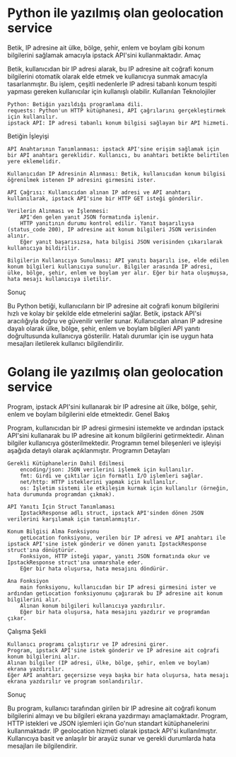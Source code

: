 <h1>Python ile yazılmış olan geolocation service</h1>
Betik, IP adresine ait ülke, bölge, şehir, enlem ve boylam gibi konum bilgilerini sağlamak amacıyla ipstack API'sini kullanmaktadır.
Amaç

Betik, kullanıcıdan bir IP adresi alarak, bu IP adresine ait coğrafi konum bilgilerini otomatik olarak elde etmek ve kullanıcıya sunmak amacıyla tasarlanmıştır. Bu işlem, çeşitli nedenlerle IP adresi tabanlı konum tespiti yapması gereken kullanıcılar için kullanışlı olabilir.
Kullanılan Teknolojiler

    Python: Betiğin yazıldığı programlama dili.
    requests: Python'un HTTP kütüphanesi, API çağrılarını gerçekleştirmek için kullanılır.
    ipstack API: IP adresi tabanlı konum bilgisi sağlayan bir API hizmeti. 

Betiğin İşleyişi


    API Anahtarının Tanımlanması: ipstack API'sine erişim sağlamak için bir API anahtarı gereklidir. Kullanıcı, bu anahtarı betikte belirtilen yere eklemelidir.

    Kullanıcıdan IP Adresinin Alınması: Betik, kullanıcıdan konum bilgisi öğrenilmek istenen IP adresini girmesini ister.

    API Çağrısı: Kullanıcıdan alınan IP adresi ve API anahtarı kullanılarak, ipstack API'sine bir HTTP GET isteği gönderilir.

    Verilerin Alınması ve İşlenmesi:
        API'den gelen yanıt JSON formatında işlenir.
        HTTP yanıtının durumu kontrol edilir. Yanıt başarılıysa (status_code 200), IP adresine ait konum bilgileri JSON verisinden alınır.
        Eğer yanıt başarısızsa, hata bilgisi JSON verisinden çıkarılarak kullanıcıya bildirilir.

    Bilgilerin Kullanıcıya Sunulması: API yanıtı başarılı ise, elde edilen konum bilgileri kullanıcıya sunulur. Bilgiler arasında IP adresi, ülke, bölge, şehir, enlem ve boylam yer alır. Eğer bir hata oluşmuşsa, hata mesajı kullanıcıya iletilir.

Sonuç

Bu Python betiği, kullanıcıların bir IP adresine ait coğrafi konum bilgilerini hızlı ve kolay bir şekilde elde etmelerini sağlar. Betik, ipstack API'si aracılığıyla doğru ve güvenilir veriler sunar. Kullanıcıdan alınan IP adresine dayalı olarak ülke, bölge, şehir, enlem ve boylam bilgileri API yanıtı doğrultusunda kullanıcıya gösterilir. Hatalı durumlar için ise uygun hata mesajları iletilerek kullanıcı bilgilendirilir.


<h1>Golang ile yazılmış olan geolocation service</h1>

Program, ipstack API'sini kullanarak bir IP adresine ait ülke, bölge, şehir, enlem ve boylam bilgilerini elde etmektedir.
Genel Bakış

Program, kullanıcıdan bir IP adresi girmesini istemekte ve ardından ipstack API'sini kullanarak bu IP adresine ait konum bilgilerini getirmektedir. Alınan bilgiler kullanıcıya gösterilmektedir. Programın temel bileşenleri ve işleyişi aşağıda detaylı olarak açıklanmıştır.
Programın Detayları

    Gerekli Kütüphanelerin Dahil Edilmesi
        encoding/json: JSON verilerini işlemek için kullanılır.
        fmt: Girdi ve çıktılar için formatlı I/O işlemleri sağlar.
        net/http: HTTP isteklerini yapmak için kullanılır.
        os: İşletim sistemi ile etkileşim kurmak için kullanılır (örneğin, hata durumunda programdan çıkmak).

    API Yanıtı İçin Struct Tanımlaması
        IpstackResponse adlı struct, ipstack API'sinden dönen JSON verilerini karşılamak için tanımlanmıştır.

    Konum Bilgisi Alma Fonksiyonu
        getLocation fonksiyonu, verilen bir IP adresi ve API anahtarı ile ipstack API'sine istek gönderir ve dönen yanıtı IpstackResponse struct'ına dönüştürür.
        Fonksiyon, HTTP isteği yapar, yanıtı JSON formatında okur ve IpstackResponse struct'ına unmarshale eder.
        Eğer bir hata oluşursa, hata mesajını döndürür.

    Ana Fonksiyon
        main fonksiyonu, kullanıcıdan bir IP adresi girmesini ister ve ardından getLocation fonksiyonunu çağırarak bu IP adresine ait konum bilgilerini alır.
        Alınan konum bilgileri kullanıcıya yazdırılır.
        Eğer bir hata oluşursa, hata mesajını yazdırır ve programdan çıkar.

Çalışma Şekli

    Kullanıcı programı çalıştırır ve IP adresini girer.
    Program, ipstack API'sine istek gönderir ve IP adresine ait coğrafi konum bilgilerini alır.
    Alınan bilgiler (IP adresi, ülke, bölge, şehir, enlem ve boylam) ekrana yazdırılır.
    Eğer API anahtarı geçersizse veya başka bir hata oluşursa, hata mesajı ekrana yazdırılır ve program sonlandırılır.

Sonuç

Bu program, kullanıcı tarafından girilen bir IP adresine ait coğrafi konum bilgilerini almayı ve bu bilgileri ekrana yazdırmayı amaçlamaktadır. Program, HTTP istekleri ve JSON işlemleri için Go'nun standart kütüphanelerini kullanmaktadır. IP geolocation hizmeti olarak ipstack API'si kullanılmıştır. Kullanıcıya basit ve anlaşılır bir arayüz sunar ve gerekli durumlarda hata mesajları ile bilgilendirir.











